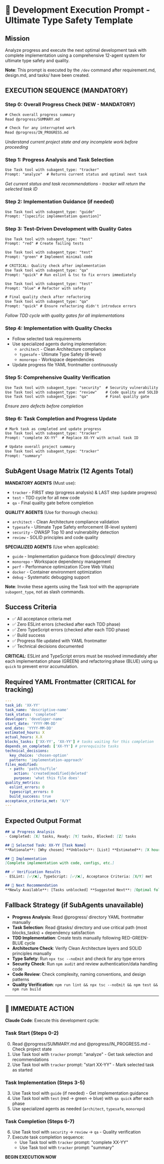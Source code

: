 # 🚀 Development Execution Prompt - Ultimate Type Safety Template

## Mission

Analyze progress and execute the next optimal development task with complete implementation using a comprehensive 12-agent system for ultimate type safety and quality.

**Note**: This prompt is executed by the `/dev` command after requirement.md, design.md, and tasks/ have been created.

## EXECUTION SEQUENCE (MANDATORY)

### Step 0: Overall Progress Check (NEW - MANDATORY)

```txt
# Check overall progress summary
Read @progress/SUMMARY.md

# Check for any interrupted work
Read @progress/IN_PROGRESS.md
```

_Understand current project state and any incomplete work before proceeding_

### Step 1: Progress Analysis and Task Selection

```txt
Use Task tool with subagent_type: "tracker"
Prompt: "analyze"  # Returns current status and optimal next task
```

_Get current status and task recommendations - tracker will return the selected task ID_

### Step 2: Implementation Guidance (if needed)

```txt
Use Task tool with subagent_type: "guide"
Prompt: "[specific implementation question]"
```

### Step 3: Test-Driven Development with Quality Gates

```txt
Use Task tool with subagent_type: "test"
Prompt: "red" # Create failing tests

Use Task tool with subagent_type: "test"
Prompt: "green" # Implement minimal code

# CRITICAL: Quality check after implementation
Use Task tool with subagent_type: "qa"
Prompt: "quick" # Run eslint & tsc to fix errors immediately

Use Task tool with subagent_type: "test"
Prompt: "blue" # Refactor with safety

# Final quality check after refactoring
Use Task tool with subagent_type: "qa"
Prompt: "quick" # Ensure refactoring didn't introduce errors
```

_Follow TDD cycle with quality gates for all implementations_

### Step 4: Implementation with Quality Checks

- Follow selected task requirements
- Use specialized agents during implementation:
  - `architect` - Clean Architecture compliance
  - `typesafe` - Ultimate Type Safety (8-level)
  - `monorepo` - Workspace dependencies
- Update progress file YAML frontmatter continuously

### Step 5: Comprehensive Quality Verification

```txt
Use Task tool with subagent_type: "security"  # Security vulnerability check
Use Task tool with subagent_type: "review"    # Code quality and SOLID principles
Use Task tool with subagent_type: "qa"        # Final quality gate
```

_Ensure zero defects before completion_

### Step 6: Task Completion and Progress Update

```txt
# Mark task as completed and update progress
Use Task tool with subagent_type: "tracker"
Prompt: "complete XX-YY"  # Replace XX-YY with actual task ID

# Update overall project summary
Use Task tool with subagent_type: "tracker"
Prompt: "summary"
```

## SubAgent Usage Matrix (12 Agents Total)

**MANDATORY AGENTS** (Must use):

- `tracker` - FIRST step (progress analysis) & LAST step (update progress)
- `test` - TDD cycle for all new code
- `qa` - Final quality gate before completion

**QUALITY AGENTS** (Use for thorough checks):

- `architect` - Clean Architecture compliance validation
- `typesafe` - Ultimate Type Safety enforcement (8-level system)
- `security` - OWASP Top 10 and vulnerability detection
- `review` - SOLID principles and code quality

**SPECIALIZED AGENTS** (Use when applicable):

- `guide` - Implementation guidance from @docs/impl/ directory
- `monorepo` - Workspace dependency management
- `perf` - Performance optimization (Core Web Vitals)
- `docker` - Container environment optimization
- `debug` - Systematic debugging support

**Note**: Invoke these agents using the Task tool with the appropriate `subagent_type`, not as slash commands.

## Success Criteria

- ✅ All acceptance criteria met
- ✅ Zero ESLint errors (checked after each TDD phase)
- ✅ Zero TypeScript errors (checked after each TDD phase)
- ✅ Build success
- ✅ Progress file updated with YAML frontmatter
- ✅ Technical decisions documented

**CRITICAL**: ESLint and TypeScript errors must be resolved immediately after each implementation phase (GREEN) and refactoring phase (BLUE) using `qa quick` to prevent error accumulation.

## Required YAML Frontmatter (CRITICAL for tracking)

```yaml
---
task_id: 'XX-YY'
task_name: 'descriptive-name'
task_status: 'completed'
developer: 'developer-name'
start_date: 'YYYY-MM-DD'
end_date: 'YYYY-MM-DD'
estimated_hours: X
actual_hours: X.X
blocks_tasks: ['XX-YY', 'XX-YY'] # tasks waiting for this completion
depends_on_completed: ['XX-YY'] # prerequisite tasks
technical_decisions:
  key_choice: 'chosen-option'
  pattern: 'implementation-approach'
files_modified:
  - path: 'path/to/file'
    action: 'created|modified|deleted'
    purpose: 'what this file does'
quality_metrics:
  eslint_errors: 0
  typescript_errors: 0
  build_success: true
acceptance_criteria_met: 'X/Y'
---
```

## Expected Output Format

```md
## 📊 Progress Analysis
- Completed: [X] tasks, Ready: [Y] tasks, Blocked: [Z] tasks

## 🎯 Selected Task: XX-YY [Task Name]
**Rationale**: [Why chosen] **Unblocks**: [List] **Estimated**: [X hours]

## 🚀 Implementation
[Complete implementation with code, configs, etc.]

## ✅ Verification Results
- ESLint: [✅/❌], TypeScript: [✅/❌], Acceptance Criteria: [X/Y] met

## 🔄 Next Recommendation
**Newly Available**: [Tasks unblocked] **Suggested Next**: [Optimal follow-up]
```

## Fallback Strategy (if SubAgents unavailable)

- **Progress Analysis**: Read @progress/ directory YAML frontmatter manually
- **Task Selection**: Read @tasks/ directory and use critical path (most blocks_tasks) + dependency satisfaction
- **TDD Implementation**: Create tests manually following RED-GREEN-BLUE cycle
- **Architecture Check**: Verify Clean Architecture layers and SOLID principles manually
- **Type Safety**: Run `npx tsc --noEmit` and check for any type errors
- **Security Check**: Run `npm audit` and review authentication/data handling code
- **Code Review**: Check complexity, naming conventions, and design patterns
- **Quality Verification**: `npm run lint && npx tsc --noEmit && npm test && npm run build`

---

## 🎯 IMMEDIATE ACTION

**Claude Code**: Execute this development cycle:

### Task Start (Steps 0-2)
0. Read @progress/SUMMARY.md and @progress/IN_PROGRESS.md - Check project state
1. Use Task tool with `tracker` prompt: "analyze" - Get task selection and recommendations
2. Use Task tool with `tracker` prompt: "start XX-YY" - Mark selected task as started

### Task Implementation (Steps 3-5)
3. Use Task tool with `guide` (if needed) - Get implementation guidance
4. Use Task tool with `test` (red → green → blue) with `qa quick` after each phase
5. Use specialized agents as needed (`architect`, `typesafe`, `monorepo`)

### Task Completion (Steps 6-7)
6. Use Task tool with `security` → `review` → `qa` - Quality verification
7. Execute task completion sequence:
   - Use Task tool with `tracker` prompt: "complete XX-YY"
   - Use Task tool with `tracker` prompt: "summary"

**BEGIN EXECUTION NOW**